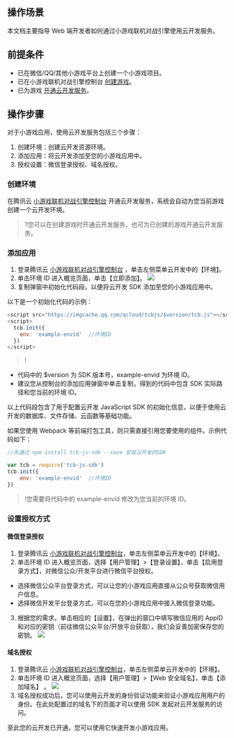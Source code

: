 ## 操作场景
本文档主要指导 Web 端开发者如何通过小游戏联机对战引擎使用云开发服务。

## 前提条件
- 已在微信/QQ/其他小游戏平台上创建一个小游戏项目。
- 已在小游戏联机对战引擎控制台 [创建游戏](https://cloud.tencent.com/document/product/1038/33299#.E5.88.9B.E5.BB.BA.E6.B8.B8.E6.88.8F)。
- 已为游戏 [开通云开发服务](https://cloud.tencent.com/document/product/1038/33299#.E4.BD.BF.E7.94.A8.E4.BA.91.E5.BC.80.E5.8F.91.E6.9C.8D.E5.8A.A1)。



## 操作步骤
对于小游戏应用，使用云开发服务包括三个步骤：
1. 创建环境：创建云开发资源环境。
2. 添加应用：将云开发添加至您的小游戏应用中。
3. 授权设置：微信登录授权、域名授权。

### 创建环境
在腾讯云 [小游戏联机对战引擎控制台](https://console.cloud.tencent.com/mgobe) 开通云开发服务，系统会自动为您当前游戏创建一个云开发环境。
>?您可以在创建游戏时开通云开发服务，也可为已创建的游戏开通云开发服务。





### 添加应用
1. 登录腾讯云 [小游戏联机对战引擎控制台](https://console.cloud.tencent.com/mgobe) ，单击左侧菜单云开发中的【环境】。
2. 单击环境 ID 进入概览页面，单击【立即添加】。
![](https://main.qcloudimg.com/raw/833c4490a72624e6fac6ede51d8b5fae.jpg)
3. 复制弹窗中初始化代码段，以便将云开发 SDK 添加至您的小游戏应用中。

以下是一个初始化代码的示例：
```javascript
<script src="https://imgcache.qq.com/qcloud/tcbjs/$version/tcb.js"></script> 
<script>
  tcb.init({
    env: 'example-envid'  //环境ID
  })
</script>
```


>! 
- 代码中的 $version 为 SDK 版本号，example-envid 为环境 ID。
- 建议您从控制台的添加应用弹窗中单击复制，得到的代码中包含 SDK 实际路径和您当前的环境 ID。

以上代码段包含了用于配置云开发 JavaScript SDK 的初始化信息，以便于使用云开发的数据库、文件存储、云函数等基础功能。

如果您使用 Webpack 等前端打包工具，则只需直接引用您要使用的组件。示例代码如下：

```javascript
//先通过 npm install tcb-js-sdk --save 安装云开发的SDK

var tcb = require('tcb-js-sdk')
tcb.init({
    env: 'example-envid'  //环境ID
})

```
>!您需要将代码中的 example-envid 修改为您当前的环境 ID。


### 设置授权方式

#### 微信登录授权
1. 登录腾讯云 [小游戏联机对战引擎控制台](https://console.cloud.tencent.com/mgobe)，单击左侧菜单云开发中的【环境】。
2. 单击环境 ID 进入概览页面，选择【用户管理】>【登录设置】，单击【启用登录方式】，对微信公众/开发平台进行微信平台授权。
 - 选择微信公众平台登录方式，可以让您的小游戏应用直接从公众号获取微信用户信息。
 - 选择微信开发平台登录方式，可以在您的小游戏应用中接入微信登录功能。
3. 根据您的需求，单击相应的【设置】，在弹出的窗口中填写微信应用的 AppID 和对应的密钥（前往微信公众平台/开放平台获取），我们会妥善加密保存您的密钥。
![](https://main.qcloudimg.com/raw/851e07cf2f988620b2b80836520b4e89.jpg)


#### 域名授权

1. 登录腾讯云 [小游戏联机对战引擎控制台](https://console.cloud.tencent.com/mgobe)，单击左侧菜单云开发中的【环境】。
2. 单击环境 ID 进入概览页面，选择【用户管理】>【Web 安全域名】，单击【添加域名】 。
![](https://main.qcloudimg.com/raw/278aea4b43a6770b73614bcccbb7a2c1.jpg)
3. 域名授权成功后，您可以使用云开发的身份验证功能来验证小游戏应用用户的身份。在此处配置过的域名下的页面才可以使用 SDK 发起对云开发服务的访问。


至此您的云开发已开通，您可以使用它快速开发小游戏应用。
